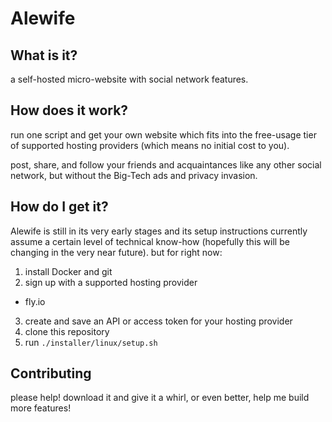 # Alewife

## What is it?

a self-hosted micro-website with social network features.

## How does it work?

run one script and get your own website which fits into the free-usage tier of supported hosting providers (which means no initial cost to you).

post, share, and follow your friends and acquaintances like any other social network, but without the Big-Tech ads and privacy invasion.

## How do I get it?

Alewife is still in its very early stages and its setup instructions currently assume a certain level of technical know-how (hopefully this will be changing in the very near future).  but for right now:

1. install Docker and git
2. sign up with a supported hosting provider
  - fly.io
3. create and save an API or access token for your hosting provider
4. clone this repository
5. run `./installer/linux/setup.sh`

## Contributing

please help!  download it and give it a whirl, or even better, help me build more features!

